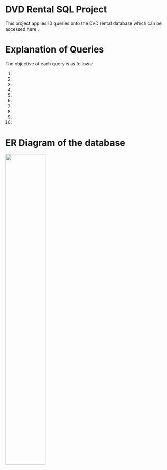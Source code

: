 # DVD Rental SQL Project
This project applies 10 queries onto the DVD rental database which can be accessed <a herf = "https://www.postgresqltutorial.com/postgresql-getting-started/postgresql-sample-database/"> here </a>.

# Explanation of Queries
The objective of each query is as follows:
<ol>
  <li></li>
  <li></li>
  <li></li>
  <li></li>
  <li></li>
  <li></li>
  <li></li>
  <li></li>
  <li></li>
  <li></li>
</ol>

# ER Diagram of the database
<img src ="https://github.com/MabelChan2023/DVD-Rental-SQL/assets/141039280/9210009d-3e13-47ec-8421-f4ff3fa3a863" width="50%" height="50%">
